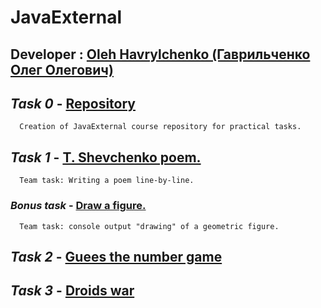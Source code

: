 # JavaExternal

## Developer : [Oleh Havrylchenko (Гаврильченко Олег Олегович)](https://github.com/Champerson)

## ***Task 0*** - [Repository](https://github.com/Champerson/JavaExternal)
      Creation of JavaExternal course repository for practical tasks.

## ***Task 1*** - [T. Shevchenko poem.](https://github.com/Champerson/JavaExternal_team_tasks/tree/master/tasks/poem)
      Team task: Writing a poem line-by-line.
###     ***Bonus task*** - [Draw a figure.](https://github.com/Champerson/JavaExternal_team_tasks/tree/master/tasks/geometrical.figures/src/com/java/external)
      Team task: console output "drawing" of a geometric figure.
## ***Task 2*** - [Guees the number game](https://github.com/Champerson/JavaExternal/tree/master/JavaGaming/src/com/java/external)

## ***Task 3*** - [Droids war](https://github.com/Champerson/JavaExternal/tree/master/DroidWars/src)
